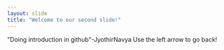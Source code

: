 ```yaml
---
layout: slide
title: "Welcome to our second slide!"
---
```

"Doing introduction in github"-JyothirNavya
Use the left arrow to go back!
